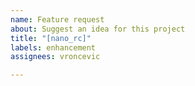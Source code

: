```yaml
---
name: Feature request
about: Suggest an idea for this project
title: "[nano_rc]"
labels: enhancement
assignees: vroncevic

---
```



